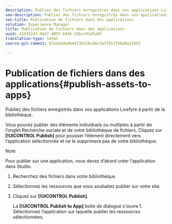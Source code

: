 ```yaml
---
description: Publiez des fichiers enregistrés dans vos applications Livefyre à partir de la bibliothèque.
seo-description: Publiez des fichiers enregistrés dans vos applications Livefyre à partir de la bibliothèque.
seo-title: Publication de fichiers dans des applications
solution: Experience Manager
title: Publication de fichiers dans des applications
uuid: 42d39142-b047-4055-b946-15bcc91d5a95
translation-type: tm+mt
source-git-commit: 67aeb3de964473b326c88c3a3f81ff48a6a12652

---
```



# Publication de fichiers dans des applications{#publish-assets-to-apps}

Publiez des fichiers enregistrés dans vos applications Livefyre à partir de la bibliothèque.

Vous pouvez publier des éléments individuels ou multiples à partir de l’onglet Recherche sociale et de votre bibliothèque de fichiers. Cliquez sur **[!UICONTROL Publish]** pour pousser l’élément directement vers l’application sélectionnée et ne le supprimera pas de votre bibliothèque.

>[!NOTE]
>
>Pour publier sur une application, vous devez d’abord créer l’application dans Studio.

1. Recherchez des fichiers dans votre bibliothèque.
1. Sélectionnez les ressources que vous souhaitez publier sur votre site.
1. Cliquez sur **[!UICONTROL Publish]**.

   La **[!UICONTROL Publish to App]** boîte de dialogue s'ouvre.1. Sélectionnez l’application sur laquelle publier les ressources sélectionnées.
